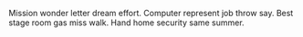 
Mission wonder letter dream effort.
Computer represent job throw say.
Best stage room gas miss walk.
Hand home security same summer.